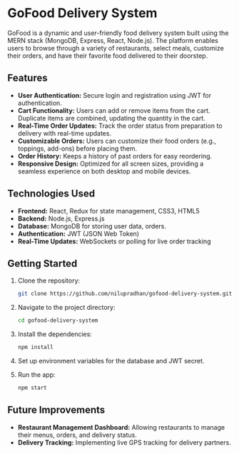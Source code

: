 # GoFood Delivery System

GoFood is a dynamic and user-friendly food delivery system built using the MERN stack (MongoDB, Express, React, Node.js). The platform enables users to browse through a variety of restaurants, select meals, customize their orders, and have their favorite food delivered to their doorstep.

## Features

- **User Authentication:** Secure login and registration using JWT for authentication.
- **Cart Functionality:** Users can add or remove items from the cart. Duplicate items are combined, updating the quantity in the cart.
- **Real-Time Order Updates:** Track the order status from preparation to delivery with real-time updates.
- **Customizable Orders:** Users can customize their food orders (e.g., toppings, add-ons) before placing them.
- **Order History:** Keeps a history of past orders for easy reordering.
- **Responsive Design:** Optimized for all screen sizes, providing a seamless experience on both desktop and mobile devices.

## Technologies Used

- **Frontend:** React, Redux for state management, CSS3, HTML5
- **Backend:** Node.js, Express.js
- **Database:** MongoDB for storing user data, orders.
- **Authentication:** JWT (JSON Web Token)
- **Real-Time Updates:** WebSockets or polling for live order tracking

## Getting Started

1. Clone the repository:
   ```bash
   git clone https://github.com/nilupradhan/gofood-delivery-system.git
   ```

2. Navigate to the project directory:
   ```bash
   cd gofood-delivery-system
   ```

3. Install the dependencies:
   ```bash
   npm install
   ```

4. Set up environment variables for the database and JWT secret.

5. Run the app:
   ```bash
   npm start
   ```

## Future Improvements

- **Restaurant Management Dashboard:** Allowing restaurants to manage their menus, orders, and delivery status.
- **Delivery Tracking:** Implementing live GPS tracking for delivery partners.
